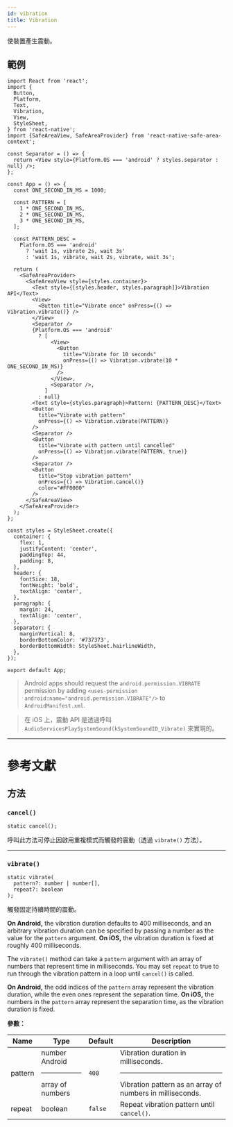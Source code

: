 ```yaml
---
id: vibration
title: Vibration
---
```


使裝置產生震動。

## 範例

```SnackPlayer name=Vibration%20Example&supportedPlatforms=ios,android
import React from 'react';
import {
  Button,
  Platform,
  Text,
  Vibration,
  View,
  StyleSheet,
} from 'react-native';
import {SafeAreaView, SafeAreaProvider} from 'react-native-safe-area-context';

const Separator = () => {
  return <View style={Platform.OS === 'android' ? styles.separator : null} />;
};

const App = () => {
  const ONE_SECOND_IN_MS = 1000;

  const PATTERN = [
    1 * ONE_SECOND_IN_MS,
    2 * ONE_SECOND_IN_MS,
    3 * ONE_SECOND_IN_MS,
  ];

  const PATTERN_DESC =
    Platform.OS === 'android'
      ? 'wait 1s, vibrate 2s, wait 3s'
      : 'wait 1s, vibrate, wait 2s, vibrate, wait 3s';

  return (
    <SafeAreaProvider>
      <SafeAreaView style={styles.container}>
        <Text style={[styles.header, styles.paragraph]}>Vibration API</Text>
        <View>
          <Button title="Vibrate once" onPress={() => Vibration.vibrate()} />
        </View>
        <Separator />
        {Platform.OS === 'android'
          ? [
              <View>
                <Button
                  title="Vibrate for 10 seconds"
                  onPress={() => Vibration.vibrate(10 * ONE_SECOND_IN_MS)}
                />
              </View>,
              <Separator />,
            ]
          : null}
        <Text style={styles.paragraph}>Pattern: {PATTERN_DESC}</Text>
        <Button
          title="Vibrate with pattern"
          onPress={() => Vibration.vibrate(PATTERN)}
        />
        <Separator />
        <Button
          title="Vibrate with pattern until cancelled"
          onPress={() => Vibration.vibrate(PATTERN, true)}
        />
        <Separator />
        <Button
          title="Stop vibration pattern"
          onPress={() => Vibration.cancel()}
          color="#FF0000"
        />
      </SafeAreaView>
    </SafeAreaProvider>
  );
};

const styles = StyleSheet.create({
  container: {
    flex: 1,
    justifyContent: 'center',
    paddingTop: 44,
    padding: 8,
  },
  header: {
    fontSize: 18,
    fontWeight: 'bold',
    textAlign: 'center',
  },
  paragraph: {
    margin: 24,
    textAlign: 'center',
  },
  separator: {
    marginVertical: 8,
    borderBottomColor: '#737373',
    borderBottomWidth: StyleSheet.hairlineWidth,
  },
});

export default App;
```

> Android apps should request the `android.permission.VIBRATE` permission by adding `<uses-permission android:name="android.permission.VIBRATE"/>` to `AndroidManifest.xml`.

> 在 iOS 上，震動 API 是透過呼叫 `AudioServicesPlaySystemSound(kSystemSoundID_Vibrate)` 來實現的。

---

# 參考文獻

## 方法

### `cancel()`

```tsx
static cancel();
```

呼叫此方法可停止因啟用重複模式而觸發的震動（透過 `vibrate()` 方法）。

---

### `vibrate()`

```tsx
static vibrate(
  pattern?: number | number[],
  repeat?: boolean
);
```

觸發固定持續時間的震動。

**On Android,** the vibration duration defaults to 400 milliseconds, and an arbitrary vibration duration can be specified by passing a number as the value for the `pattern` argument. **On iOS,** the vibration duration is fixed at roughly 400 milliseconds.

The `vibrate()` method can take a `pattern` argument with an array of numbers that represent time in milliseconds. You may set `repeat` to true to run through the vibration pattern in a loop until `cancel()` is called.

**On Android,** the odd indices of the `pattern` array represent the vibration duration, while the even ones represent the separation time. **On iOS,** the numbers in the `pattern` array represent the separation time, as the vibration duration is fixed.

**參數：**

| Name    | Type                                                                     | Default | Description                                                                                       |
| ------- | ------------------------------------------------------------------------ | ------- | ------------------------------------------------------------------------------------------------- |
| pattern | number <div className="label android">Android</div><hr/>array of numbers | `400`   | Vibration duration in milliseconds.<hr/>Vibration pattern as an array of numbers in milliseconds. |
| repeat  | boolean                                                                  | `false` | Repeat vibration pattern until `cancel()`.                                                        |